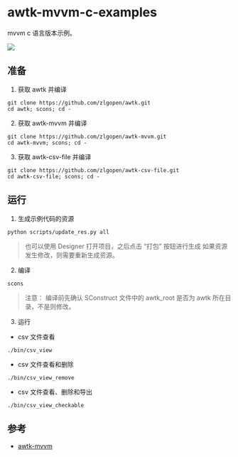 # awtk-mvvm-c-examples

mvvm c 语言版本示例。

![](docs/images/ui.png)

## 准备

1. 获取 awtk 并编译

```
git clone https://github.com/zlgopen/awtk.git
cd awtk; scons; cd -
```

2. 获取 awtk-mvvm 并编译

```
git clone https://github.com/zlgopen/awtk-mvvm.git
cd awtk-mvvm; scons; cd -
```

3. 获取 awtk-csv-file 并编译

```
git clone https://github.com/zlgopen/awtk-csv-file.git
cd awtk-csv-file; scons; cd -
```

## 运行

1. 生成示例代码的资源

```
python scripts/update_res.py all
```
> 也可以使用 Designer 打开项目，之后点击 “打包” 按钮进行生成
> 如果资源发生修改，则需要重新生成资源。

2. 编译

```
scons
```
> 注意：
> 编译前先确认 SConstruct 文件中的 awtk_root 是否为 awtk 所在目录，不是则修改。

3. 运行

* csv 文件查看

```
./bin/csv_view
```

* csv 文件查看和删除

```
./bin/csv_view_remove
```

* csv 文件查看、删除和导出

```
./bin/csv_view_checkable
```

## 参考

* [awtk-mvvm](https://github.com/zlgopen/awtk-mvvm)
